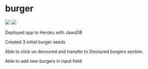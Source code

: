# burger

<img src="../assets/img/burgapp.png">

<img src="../assets/img/burgapp2.png">

Deployed app to Heroku with JawsDB

Created 3 initial burger seeds

Able to click on devoured and transfer to Devoured burgers section.

Able to add new burgers in input field.

